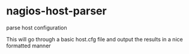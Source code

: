 nagios-host-parser
==================

parse host configuration

This will go through a basic host.cfg file and output the results in a nice formatted manner
